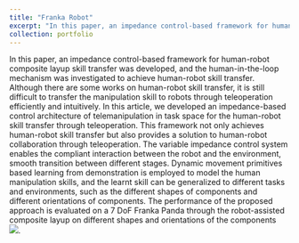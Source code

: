 ```yaml
---
title: "Franka Robot"
excerpt: "In this paper, an impedance control-based framework for human-robot composite layup skill transfer was developed, and the human-in-the-loop mechanism was investigated to achieve human-robot skill transfer. Although there are some works on human-robot skill transfer, it is still difficult to transfer the manipulation skill to robots through teleoperation efficiently and intuitively. In this article, we developed an impedance-based control architecture of telemanipulation in task space for the human-robot skill transfer through teleoperation. <br/><img src='/images/composite-layup.gif'>"
collection: portfolio
---
```


In this paper, an impedance control-based framework for human-robot composite layup skill transfer was developed, and the human-in-the-loop mechanism was investigated to achieve human-robot skill transfer. Although there are some works on human-robot skill transfer, it is still difficult to transfer the manipulation skill to robots through teleoperation efficiently and intuitively. In this article, we developed an impedance-based control architecture of telemanipulation in task space for the human-robot skill transfer through teleoperation. This framework not only achieves human-robot skill transfer but also provides a solution to human-robot collaboration through teleoperation. The variable impedance control system enables the compliant interaction between the robot and the environment, smooth transition between different stages. Dynamic movement primitives based learning from demonstration is employed to model the human manipulation skills, and the learnt skill can be generalized to different tasks and environments, such as the different shapes of components and different orientations of components. The performance of the proposed approach is evaluated on a 7 DoF Franka Panda through the robot-assisted composite layup on different shapes and orientations of the components <br/><img src='/images/composite-layup.gif'>. 
